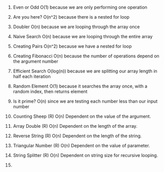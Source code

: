 1. Even or Odd
  O(1) because we are only performing one operation

2. Are you here?
  O(n^2) because there is a nested for loop

3. Doubler
  O(n) because we are looping through the array once  

4. Naive Search
  O(n) because we are looping through the entire array

5. Creating Pairs
  O(n^2) because we have a nested for loop
  
6. Creating Fibonacci
  O(n) because the number of operations depend on the argument number

7. Efficient Search
  O(log(n)) because we are splitting our array length in half each iteration  

8. Random Element
  O(1) because it searches the array once, with a random index, then returns element

9. Is it prime?
  O(n) since we are testing each number less than our input number  

10. Counting Sheep (R)
  O(n) Dependent on the value of the argument.

11. Array Double (R)
  O(n) Dependent on the length of the array.

12. Reverse String (R)
  O(n) Dependent on the length of the string.

13. Triangular Number (R)
  O(n) Dependent on the value of parameter.

14. String Splitter (R)
  O(n) Dependent on string size for recursive looping.

15.